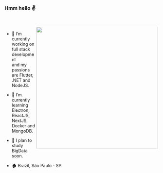 ### Hmm hello ✌
##

<br>
<img align="right" width="400" style src="https://raw.githubusercontent.com/laynH/Anime-Girls-Holding-Programming-Books/master/C%2B%2B/Sakura_Nene_CPP.jpg">
<div align="left" width="20">
  
- 🔭 I’m currently working on full stack development
<br>and my passions are Flutter, .NET and NodeJS.

- 🌱 I’m currently learning Electron, ReactJS,
<br>NextJS, Docker and MongoDB.

- 🤖 I plan to study BigData soon.
  
- 🏚 Brazil, São Paulo - SP.
  </div>
  
  <br>
  <br>
##
  <br>


